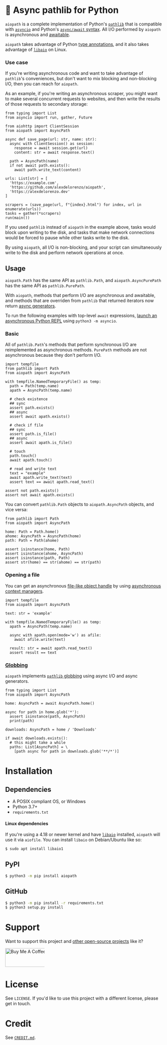 # 📁 Async pathlib for Python
`aiopath` is a complete implementation of Python's [`pathlib`](https://docs.python.org/3/library/pathlib.html) that is compatible with [`asyncio`](https://docs.python.org/3/library/asyncio.html) and Python's [`async/await` syntax](https://www.python.org/dev/peps/pep-0492/). All I/O performed by `aiopath` is asynchronous and [awaitable](https://docs.python.org/3/library/asyncio-task.html#awaitables).

`aiopath` takes advantage of Python [type annotations](https://docs.python.org/3/library/typing.html), and it also takes advantage of [`libaio`](https://pagure.io/libaio) on Linux.

### Use case
If you're writing asynchronous code and want to take advantage of `pathlib`'s conveniences, but don't want to mix blocking and non-blocking I/O, then you can reach for `aiopath`.

As an example, if you're writing an asynchronous scraper, you might want to make several concurrent requests to websites, and then write the results of those requests to secondary storage:
```python3
from typing import List
from asyncio import run, gather, Future

from aiohttp import ClientSession
from aiopath import AsyncPath

async def save_page(url: str, name: str):
  async with ClientSession() as session:
    response = await session.get(url)
    content: str = await response.text()

  path = AsyncPath(name)
  if not await path.exists():
    await path.write_text(content)

urls: List[str] = [
  'https://example.com',
  'https://github.com/alexdelorenzo/aiopath',
  'https://alexdelorenzo.dev'
]

scrapers = (save_page(url, f"{index}.html") for index, url in enumerate(urls))
tasks = gather(*scrapers)
run(main())
```
If you used `pathlib` instead of `aiopath` in the example above, tasks would block upon writing to the disk, and tasks that make network connections would be forced to pause while other tasks write to the disk.

By using `aiopath`, all I/O is non-blocking, and your script can simultaneously write to the disk and perform network operations at once.

## Usage
`aiopath.Path` has the same API as `pathlib.Path`, and `aiopath.AsyncPurePath` has the same API as `pathlib.PurePath`. 

With `aiopath`, methods that perform I/O are asynchronous and awaitable, and methods that are overriden from `pathlib` that returned iterators now return [async generators](https://www.python.org/dev/peps/pep-0525/).

To run the following examples with top-level `await` expressions, [launch an asynchronous Python REPL](https://www.integralist.co.uk/posts/python-asyncio/#running-async-code-in-the-repl) using `python3 -m asyncio`.

### Basic
All of `pathlib.Path`'s methods that perform synchronous I/O are reimplemented as asynchronous methods. `PurePath` methods are not asynchronous because they don't perform I/O.

```python3
import tempfile
from pathlib import Path
from aiopath import AsyncPath

with tempfile.NamedTemporaryFile() as temp:
  path = Path(temp.name)
  apath = AsyncPath(temp.name)

  # check existence
  ## sync
  assert path.exists()
  ## async
  assert await apath.exists()

  # check if file
  ## sync
  assert path.is_file()
  ## async
  assert await apath.is_file()

  # touch
  path.touch()
  await apath.touch()

  # read and write text
  text = "example"
  await apath.write_text(text)
  assert text == await apath.read_text()

assert not path.exists()
assert not await apath.exists()
```

You can convert `pathlib.Path` objects to `aiopath.AsyncPath` objects, and vice versa:
```python3
from pathlib import Path
from aiopath import AsyncPath

home: Path = Path.home()
ahome: AsyncPath = AsyncPath(home)
path: Path = Path(ahome)

assert isinstance(home, Path)
assert isinstance(ahome, AsyncPath)
assert isinstance(path, Path)
assert str(home) == str(ahome) == str(path)
```

### Opening a file
You can get an asynchronous [file-like object handle](https://docs.python.org/3/glossary.html#term-file-object) by using [asynchronous context managers](https://docs.python.org/3/reference/datamodel.html#asynchronous-context-managers).

```python3
import tempfile
from aiopath import AsyncPath

text: str = 'example'

with tempfile.NamedTemporaryFile() as temp:
  apath = AsyncPath(temp.name)

  async with apath.open(mode='w') as afile:
    await afile.write(text)

  result: str = await apath.read_text()
  assert result == text
```

### [Globbing](https://en.wikipedia.org/wiki/Glob_(programming))
`aiopath` implements [`pathlib` globbing](https://docs.python.org/3/library/pathlib.html#pathlib.Path.glob) using async I/O and async generators.

```python3
from typing import List
from aiopath import AsyncPath

home: AsyncPath = await AsyncPath.home()

async for path in home.glob('*'):
  assert isinstance(path, AsyncPath)
  print(path)

downloads: AsyncPath = home / 'Downloads'

if await downloads.exists():
  # this might take a while
  paths: List[AsyncPath] = \
    [path async for path in downloads.glob('**/*')]
```

# Installation
## Dependencies
 - A POSIX compliant OS, or Windows
 - Python 3.7+
 - `requirements.txt`

#### Linux dependencies
If you're using a 4.18 or newer kernel and have [`libaio`](https://pagure.io/libaio) installed, `aiopath` will use it via `aiofile`. You can install `libaio` on Debian/Ubuntu like so:
```bash
$ sudo apt install libaio1
```

## PyPI
```bash
$ python3 -m pip install aiopath
```

## GitHub
```bash
$ python3 -m pip install -r requirements.txt
$ python3 setup.py install
```

# Support
Want to support this project and [other open-source projects](https://github.com/alexdelorenzo) like it?

<a href="https://www.buymeacoffee.com/alexdelorenzo" target="_blank"><img src="https://cdn.buymeacoffee.com/buttons/v2/default-yellow.png" alt="Buy Me A Coffee" height="60px" style="height: 60px !important;width: 217px !important;max-width:25%" ></a>

# License
See `LICENSE`. If you'd like to use this project with a different license, please get in touch.


# Credit
See [`CREDIT.md`](/CREDIT.md).
